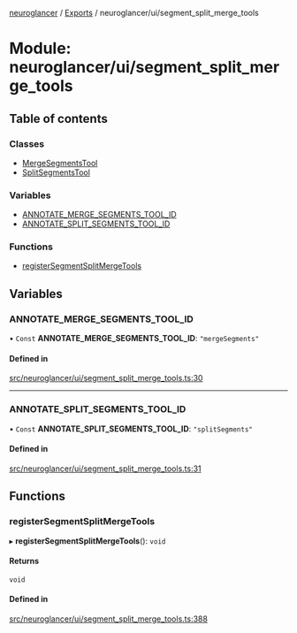 [neuroglancer](../README.md) / [Exports](../modules.md) / neuroglancer/ui/segment\_split\_merge\_tools

# Module: neuroglancer/ui/segment\_split\_merge\_tools

## Table of contents

### Classes

- [MergeSegmentsTool](../classes/neuroglancer_ui_segment_split_merge_tools.MergeSegmentsTool.md)
- [SplitSegmentsTool](../classes/neuroglancer_ui_segment_split_merge_tools.SplitSegmentsTool.md)

### Variables

- [ANNOTATE\_MERGE\_SEGMENTS\_TOOL\_ID](neuroglancer_ui_segment_split_merge_tools.md#annotate_merge_segments_tool_id)
- [ANNOTATE\_SPLIT\_SEGMENTS\_TOOL\_ID](neuroglancer_ui_segment_split_merge_tools.md#annotate_split_segments_tool_id)

### Functions

- [registerSegmentSplitMergeTools](neuroglancer_ui_segment_split_merge_tools.md#registersegmentsplitmergetools)

## Variables

### ANNOTATE\_MERGE\_SEGMENTS\_TOOL\_ID

• `Const` **ANNOTATE\_MERGE\_SEGMENTS\_TOOL\_ID**: ``"mergeSegments"``

#### Defined in

[src/neuroglancer/ui/segment_split_merge_tools.ts:30](https://github.com/ActiveBrainAtlas2/neuroglancer/blob/034b457d/src/neuroglancer/ui/segment_split_merge_tools.ts#L30)

___

### ANNOTATE\_SPLIT\_SEGMENTS\_TOOL\_ID

• `Const` **ANNOTATE\_SPLIT\_SEGMENTS\_TOOL\_ID**: ``"splitSegments"``

#### Defined in

[src/neuroglancer/ui/segment_split_merge_tools.ts:31](https://github.com/ActiveBrainAtlas2/neuroglancer/blob/034b457d/src/neuroglancer/ui/segment_split_merge_tools.ts#L31)

## Functions

### registerSegmentSplitMergeTools

▸ **registerSegmentSplitMergeTools**(): `void`

#### Returns

`void`

#### Defined in

[src/neuroglancer/ui/segment_split_merge_tools.ts:388](https://github.com/ActiveBrainAtlas2/neuroglancer/blob/034b457d/src/neuroglancer/ui/segment_split_merge_tools.ts#L388)
